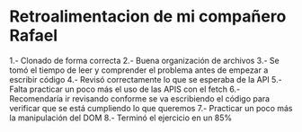 # Retroalimentacion de mi compañero Rafael

1.- Clonado de forma correcta
2.- Buena organización de archivos
3.- Se tomó el tiempo de leer y comprender el problema antes de empezar a escribir código
4.- Revisó correctamente lo que se esperaba de la API
5.- Falta practicar un poco más el uso de las APIS con el fetch
6.- Recomendaría ir revisando conforme se va escribiendo el código para verificar que se está cumpliendo lo que queremos
7.- Practicar un poco más la manipulación del DOM
8.- Terminó el ejercicio en un 85%